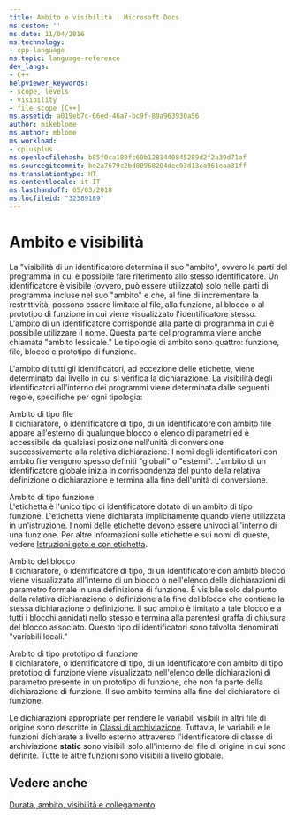 ```yaml
---
title: Ambito e visibilità | Microsoft Docs
ms.custom: ''
ms.date: 11/04/2016
ms.technology:
- cpp-language
ms.topic: language-reference
dev_langs:
- C++
helpviewer_keywords:
- scope, levels
- visibility
- file scope [C++]
ms.assetid: a019eb7c-66ed-46a7-bc9f-89a963930a56
author: mikeblome
ms.author: mblome
ms.workload:
- cplusplus
ms.openlocfilehash: b85f0ca180fc60b1281440845289d2f2a39d71af
ms.sourcegitcommit: be2a7679c2bd80968204dee03d13ca961eaa31ff
ms.translationtype: HT
ms.contentlocale: it-IT
ms.lasthandoff: 05/03/2018
ms.locfileid: "32389189"
---
```

# <a name="scope-and-visibility"></a>Ambito e visibilità
La "visibilità di un identificatore determina il suo "ambito", ovvero le parti del programma in cui è possibile fare riferimento allo stesso identificatore. Un identificatore è visibile (ovvero, può essere utilizzato) solo nelle parti di programma incluse nel suo "ambito" e che, al fine di incrementare la restrittività, possono essere limitate al file, alla funzione, al blocco o al prototipo di funzione in cui viene visualizzato l'identificatore stesso. L'ambito di un identificatore corrisponde alla parte di programma in cui è possibile utilizzare il nome. Questa parte del programma viene anche chiamata "ambito lessicale." Le tipologie di ambito sono quattro: funzione, file, blocco e prototipo di funzione.  
  
 L'ambito di tutti gli identificatori, ad eccezione delle etichette, viene determinato dal livello in cui si verifica la dichiarazione. La visibilità degli identificatori all'interno dei programmi viene determinata dalle seguenti regole, specifiche per ogni tipologia:  
  
 Ambito di tipo file  
 Il dichiaratore, o identificatore di tipo, di un identificatore con ambito file appare all'esterno di qualunque blocco o elenco di parametri ed è accessibile da qualsiasi posizione nell'unità di conversione successivamente alla relativa dichiarazione. I nomi degli identificatori con ambito file vengono spesso definiti "globali" o "esterni". L'ambito di un identificatore globale inizia in corrispondenza del punto della relativa definizione o dichiarazione e termina alla fine dell'unità di conversione.  
  
 Ambito di tipo funzione  
 L'etichetta è l'unico tipo di identificatore dotato di un ambito di tipo funzione. L'etichetta viene dichiarata implicitamente quando viene utilizzata in un'istruzione. I nomi delle etichette devono essere univoci all'interno di una funzione. Per altre informazioni sulle etichette e sui nomi di queste, vedere [Istruzioni goto e con etichetta](../c-language/goto-and-labeled-statements-c.md).  
  
 Ambito del blocco  
 Il dichiaratore, o identificatore di tipo, di un identificatore con ambito blocco viene visualizzato all'interno di un blocco o nell'elenco delle dichiarazioni di parametro formale in una definizione di funzione. È visibile solo dal punto della relativa dichiarazione o definizione alla fine del blocco che contiene la stessa dichiarazione o definizione. Il suo ambito è limitato a tale blocco e a tutti i blocchi annidati nello stesso e termina alla parentesi graffa di chiusura del blocco associato. Questo tipo di identificatori sono talvolta denominati "variabili locali."  
  
 Ambito di tipo prototipo di funzione  
 Il dichiaratore, o identificatore di tipo, di un identificatore con ambito di tipo prototipo di funzione viene visualizzato nell'elenco delle dichiarazioni di parametro presente in un prototipo di funzione, che non fa parte della dichiarazione di funzione. Il suo ambito termina alla fine del dichiaratore di funzione.  
  
 Le dichiarazioni appropriate per rendere le variabili visibili in altri file di origine sono descritte in [Classi di archiviazione](../c-language/c-storage-classes.md). Tuttavia, le variabili e le funzioni dichiarate a livello esterno attraverso l'identificatore di classe di archiviazione **static** sono visibili solo all'interno del file di origine in cui sono definite. Tutte le altre funzioni sono visibili a livello globale.  
  
## <a name="see-also"></a>Vedere anche  
 [Durata, ambito, visibilità e collegamento](../c-language/lifetime-scope-visibility-and-linkage.md)